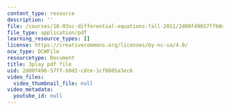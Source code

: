 ```yaml
---
content_type: resource
description: ''
file: /courses/18-03sc-differential-equations-fall-2011/2d00f49657ffb0d2cdce1cf8605a3ec6_kRR9EVzr4lc.pdf
file_type: application/pdf
learning_resource_types: []
license: https://creativecommons.org/licenses/by-nc-sa/4.0/
ocw_type: OCWFile
resourcetype: Document
title: 3play pdf file
uid: 2d00f496-57ff-b0d2-cdce-1cf8605a3ec6
video_files:
  video_thumbnail_file: null
video_metadata:
  youtube_id: null
---
```

